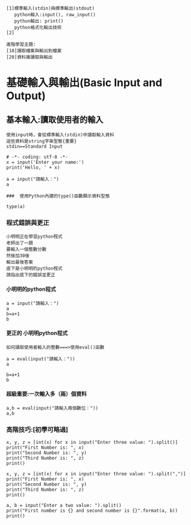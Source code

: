 #
```
[1]標準輸入(stdin)與標準輸出(stdout)
   python輸入:input(), raw_input()
   python輸出: print()
   python格式化輸出技術
[2]
```
```
進階學習主題:
[10]讀取檔案與輸出到檔案
[20]資料庫讀取與輸出
```
# 基礎輸入與輸出(Basic Input and Output)

## 基本輸入:讀取使用者的輸入
```
使用input時，會從標準輸入(stdin)中讀取輸入資料
這些資料是string字串型態{重要}
stdin==Standard Input
```
```
# -*- coding: utf-8 -*-
x = input('Enter your name:')
print('Hello, ' + x)

a = input("請輸入：")
a

###  使用Python內建的type()函數顯示資料型態

type(a)
```

### 程式錯誤與更正
```
小明明正在學習python程式
老師出了一題
要輸入一個整數分數
然後加30後
輸出最後答案
底下是小明明的python程式
請指出底下的錯誤並更正
```
#### 小明明的python程式
```
a = input("請輸入：")
a
b=a+1
b
```
#### 更正的 小明明python程式
```
如何讀取使用者輸入的整數===>使用eval()函數
```
```
a = eval(input("請輸入："))
a

b=a+1
b
```
#### 超級重要:一次輸入多（兩）個資料
```
a,b = eval(input("請輸入兩個數位："))
a,b
```
### 高階技巧:[初學可略過]
```
x, y, z = [int(x) for x in input("Enter three value: ").split()] 
print("First Number is: ", x) 
print("Second Number is: ", y) 
print("Third Number is: ", z) 
print()

x, y, z = [int(x) for x in input("Enter three value: ").split(",")] 
print("First Number is: ", x) 
print("Second Number is: ", y) 
print("Third Number is: ", z) 
print()

a, b = input("Enter a two value: ").split() 
print("First number is {} and second number is {}".format(a, b)) 
print()
```
